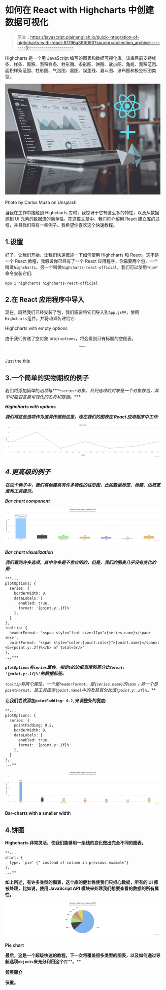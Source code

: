 # 如何在 React with Highcharts 中创建数据可视化

> 原文：<https://javascript.plainenglish.io/quick-integration-of-highcharts-with-react-9f796a396093?source=collection_archive---------3----------------------->

Highcharts 是一个用 JavaScript 编写的图表和数据可视化库。该库目前支持线条、样条、面积、面积样条、柱形图、条形图、饼图、散点图、角规、面积范围、面积样条范围、柱形图、气泡图、盒图、误差线、漏斗图、瀑布图和极坐标图类型。

![](img/82c9c074b94d98d602312c9a8c85bfec.png)

Photo by Carlos Muza on Unsplash

当我在工作中接触到 Highcharts 库时，我惊讶于它有这么多的特性，以及从数据源到 UI 元素的数据流的简单性。在这篇文章中，我们将介绍用 React 建立库的过程，并且我们将有一些例子。我希望你喜欢这个快速教程。

## 1.设置

好了，让我们开始，让我们快速概述一下如何使用 Highcharts 和 React。这不是一个 React 教程，我假设你已经有了一个 React 应用程序，你需要两个包，一个叫做`highcharts`，另一个叫做`highcharts-react-official`。我们可以使用`*npm*`命令安装它们:

```
npm i highcharts highcharts-react-official
```

## 2.在 React 应用程序中导入

现在，既然我们已经安装了包，我们需要将它们导入到`App.js`中，使用`Highcharts`组件，并将*道具*传递给它:

Highcharts with empty options

由于我们传递了空对象 prop `options`，将会看到只有标题的空图表。

![](img/f663f6ba028b039adcdfa0d615045bf1.png)

Just the title

## 3.一个简单的实物期权的例子

我们将添加简单的*选项*与***`*series*`*对象。系列选项的对象是一个对象数组，其中可能包含要可视化的名称和数据。****

***Highcharts with options***

***我们将这些选项作为道具传递到这里，现在我们的图表在 React 应用程序中工作:***

***![](img/8cbbecc1b6263fc94d157148c240aed3.png)***

## ***4.更高级的例子***

***在这个例子中，我们将创建具有许多特性的柱形图，比如数据标签、标题、边框宽度和工具提示。***

***Bar chart component***

***![](img/64973385f10da203aa42da14a7912574.png)***

***Bar chart visualization***

***我们看到许多选项，其中许多是不言自明的，但是，我们的图表几乎没有变化的是:***

```
***...
plotOptions: {
  series: {
    borderWidth: 0,
    dataLabels: {
      enabled: true,
      format: '{point.y:.1f}%'
    },
  }
},
tooltip: {
  headerFormat: '<span style="font-size:11px">{series.name}</span><br>',
  pointFormat: '<span style="color:{point.color}">{point.name}</span>: <b>{point.y:.2f}%</b> of total<br/>'
},
...***
```

***`plotOptions`有`series`属性，指定`0`的边框宽度和百分比`format: ‘{point.y:.1f}%’`的数据标签。***

***`tooltip`有两个属性，一个是`headerFormat`，是`{series.name}`的`span`；另一个是`pointFormat`，是*工具提示`{point.name}`中的*及其百分比值`{point.y:.2f}%`。***

**让我们尝试添加`pointPadding: 0.2,`来调整条的宽度:**

```
**...
plotOptions: {
  series: {
    pointPadding: 0.2,
    borderWidth: 0,
    dataLabels: {
      enabled: true,
      format: '{point.y:.1f}%'
    },
  }
},
...**
```

**![](img/6cdb28726ad2ef8d594249b5aefb5c3d.png)**

**Bar-charts with a smaller width**

## **4.饼图**

**Highcharts 非常灵活，使我们能够用一条线的变化做出完全不同的图表，**

```
**...
chart: {
  type: 'pie' {" instead of column in previous example"}
},
...**
```

**如上所述，有许多类型的图表，这个库的健壮性使我们只担心数据，所有的 UI 都被处理，比如说，使用 JavaScript API 模块来处理我们想要查看的数据的所有属性。**

**![](img/f35c6196eab92ac665f3a47654e5d692.png)**

**Pie chart**

**最后，这是一个超级快速的教程，下一次将覆盖很多类型的图表，以及如何通过导航选项`objects`来充分利用这个**库**。**

**[领英简介](https://www.linkedin.com/in/hafid-menasria-9327b1a6/)**

**保重。**